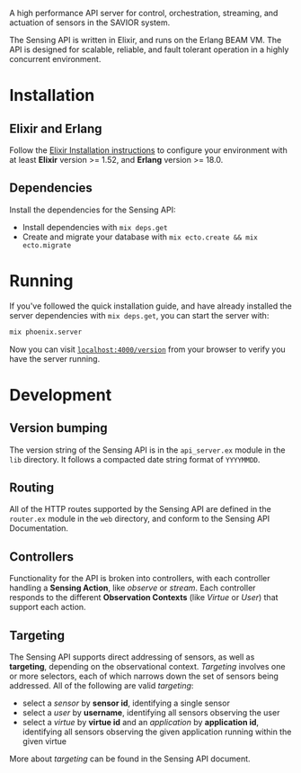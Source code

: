 
A high performance API server for control, orchestration, streaming, and actuation of
sensors in the SAVIOR system.

The Sensing API is written in Elixir, and runs on the Erlang BEAM VM. The API is designed
for scalable, reliable, and fault tolerant operation in a highly concurrent environment.

# Installation

## Elixir and Erlang

Follow the [Elixir Installation instructions](https://elixir-lang.org/install.html) to configure
your environment with at least **Elixir** version >= 1.52, and **Erlang** version >= 18.0. 

## Dependencies

Install the dependencies for the Sensing API:

  * Install dependencies with `mix deps.get`
  * Create and migrate your database with `mix ecto.create && mix ecto.migrate`
  

# Running

If you've followed the quick installation guide, and have already installed the server
dependencies with `mix deps.get`, you can start the server with:

```bash
mix phoenix.server
```  

Now you can visit [`localhost:4000/version`](http://localhost:4000/version) from your browser to
verify you have the server running.

# Development

## Version bumping

The version string of the Sensing API is in the `api_server.ex` module in the `lib` directory. It
follows a compacted date string format of `YYYYMMDD`.

## Routing

All of the HTTP routes supported by the Sensing API are defined in the `router.ex` module in
the `web` directory, and conform to the Sensing API Documentation.

## Controllers

Functionality for the API is broken into controllers, with each controller handling a **Sensing Action**,
like *observe* or *stream*. Each controller responds to the different **Observation Contexts** (like *Virtue* or *User*) that
support each action.

## Targeting

The Sensing API supports direct addressing of sensors, as well as **targeting**, depending on the observational
context. *Targeting* involves one or more selectors, each of which narrows down the set of sensors being
addressed. All of the following are valid *targeting*:

 - select a *sensor* by **sensor id**, identifying a single sensor
 - select a *user* by **username**, identifying all sensors observing the user
 - select a *virtue* by **virtue id** and an *application* by **application id**, identifying all sensors observing the given application running within the given virtue
 
More about *targeting* can be found in the Sensing API document.